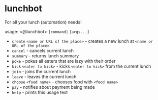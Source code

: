 # lunchbot
For all your lunch (automation) needs!

usage: <@lunchbot> `[command]` `[args...]`
* `create` `<name or URL of the place>` - creates a new lunch at `<name or URL of the place>`
* `cancel` - cancels current lunch
* `summary` - returns lunch summary
* `poke` - pokes all eaters that are lazy with their order
* `kick` `<eater to kick>` - kicks `<eater to kick>` from the current lunch
* `join` - joins the current lunch
* `leave` - leaves the current lunch
* `choose` `<food name>` - chooses food with `<food name>`
* `pay` - notifies about payment being made
* `help` - prints this usage text